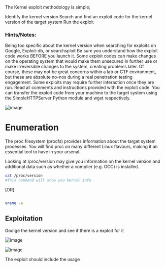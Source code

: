 The Kernel exploit methodology is simple;

 Identify the kernel version
 Search and find an exploit code for the kernel version of the target system
 Run the exploit 
    
    
   ### Hints/Notes:

Being too specific about the kernel version when searching for exploits on Google, Exploit-db, or searchsploit
Be sure you understand how the exploit code works BEFORE you launch it. Some exploit codes can make changes on the operating system that would make them unsecured in further use or make irreversible changes to the system, creating problems later. Of course, these may not be great concerns within a lab or CTF environment, but these are absolute no-nos during a real penetration testing engagement.
Some exploits may require further interaction once they are run. Read all comments and instructions provided with the exploit code.
You can transfer the exploit code from your machine to the target system using the SimpleHTTPServer Python module and wget respectively. 
    
    
   ![image](https://user-images.githubusercontent.com/96658935/147586309-0ee97b39-28b5-4bfa-a516-08aa09cb7fdb.png)

    
   # Enumeration
    
  The proc filesystem (procfs) provides information about the target system processes. 
  You will find proc on many different Linux flavours, making it an essential tool to have in your arsenal.

Looking at /proc/version may give you information on the kernel version and additional data such as whether a compiler (e.g. GCC) is installed. 

```bash
cat /proc/version
#This command will show you kernal info
```

[OR]

```bash

uname -a
```



## Exploitation

Goolge the kernel version and see if there is a exploit for it

![image](https://user-images.githubusercontent.com/96658935/147516617-d5188a6a-3a04-4c0b-8de5-966e4c3aaf59.png)


![image](https://user-images.githubusercontent.com/96658935/147516878-cda8dfdb-5f18-4c9b-8be8-0a8b349ea023.png)


The exploit should include the usage 


